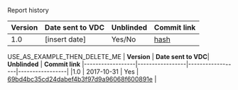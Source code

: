Report history

| **Version** | **Date sent to VDC**| **Unblinded** | **Commit link**
|------------------|-----------------|------------------|-----------------|
|1.0 | [insert date] | Yes/No | [hash](https://github.fhcrc.org/VIDD-VISC/...) |



USE_AS_EXAMPLE_THEN_DELETE_ME
| **Version** | **Date sent to VDC**| **Unblinded** | **Commit link**
|------------------|-----------------|------------------|-----------------|
|1.0 | 2017-10-31 | Yes | [69bd4bc35cd24dabef4b3f97d9a96068f600891e](https://github.fhcrc.org/VIDD-VISC/Uberla465Analysis/blob/69bd4bc35cd24dabef4b3f97d9a96068f600891e/BAMA/Uberla465_BAMA_PT/Uberla465_BAMA_PT.pdf) |